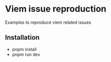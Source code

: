 # Viem issue reproduction

Examples to reproduce viem related issues

## Installation

- pnpm install
- pnpm run dev
